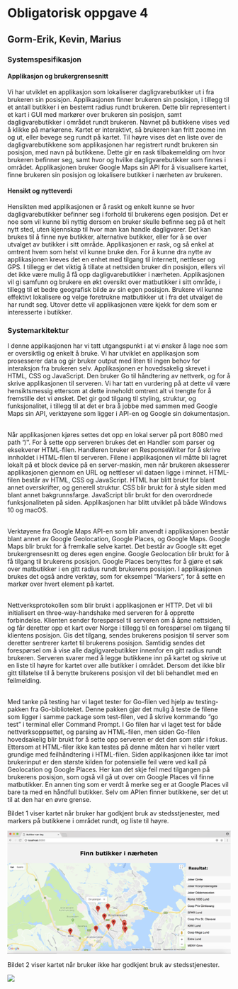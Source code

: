 <h1>      Obligatorisk oppgave 4 </h1>
<h2>      Gorm-Erik, Kevin, Marius </h2>

<h3> Systemspesifikasjon </h3>
<h4>Applikasjon og brukergrensesnitt</h4>
<p>Vi har utviklet en applikasjon som lokaliserer dagligvarebutikker ut i fra brukeren sin posisjon.
Applikasjonen finner brukeren sin posisjon, i tillegg til et antall butikker i en bestemt radius rundt brukeren. 
Dette blir representert i et kart i GUI med markører over brukeren sin posisjon, samt dagligvarebutikker i området rundt brukeren.
Navnet på butikkene vises ved å klikke på markørene. 
Kartet er interaktivt, så brukeren kan fritt zoome inn og ut, eller bevege seg rundt på kartet. 
Til høyre vises det en liste over de dagligvarebutikkene som applikasjonen har registrert rundt brukeren sin posisjon, med navn på butikkene. 
Dette gir en rask tilbakemelding om hvor brukeren befinner seg, samt hvor og hvilke dagligvarebutikker som finnes i området. 
Applikasjonen bruker Google Maps sin API for å visualisere kartet, finne brukeren sin posisjon og lokalisere butikker i nærheten av brukeren.
</p>

  
  
<h4> Hensikt og nytteverdi </h4>
<p> Hensikten med applikasjonen er å raskt og enkelt kunne se hvor dagligvarebutikker befinner seg i forhold til brukerens egen posisjon. 
Det er noe som vil kunne bli nyttig dersom en bruker skulle befinne seg på et helt nytt sted, uten kjennskap til hvor man kan handle dagligvarer. 
Det kan brukes til å finne nye butikker, alternative butikker, eller for å se over utvalget av butikker i sitt område. 
Applikasjonen er rask, og så enkel at omtrent hvem som helst vil kunne bruke den. 
For å kunne dra nytte av applikasjonen kreves det en enhet med tilgang til internett, nettleser og GPS. 
I tillegg er det viktig å tillate at nettsiden bruker din posisjon, ellers vil det ikke være mulig å få opp dagligvarebutikker i nærheten. 
Applikasjonen vil gi samfunn og brukere en økt oversikt over matbutikker i sitt område, i tillegg til et bedre geografisk bilde av sin egen posisjon. 
Brukere vil kunne effektivt lokalisere og velge foretrukne matbutikker ut i fra det utvalget de har rundt seg. 
Utover dette vil applikasjonen være kjekk for dem som er interesserte i butikker.
</p>

<h3>Systemarkitektur</h3>
<p>I denne applikasjonen har vi tatt utgangspunkt i at vi ønsker å lage noe som er oversiktlig og enkelt å bruke. Vi har utviklet en applikasjon som prosesserer data og gir bruker output med liten til ingen behov for interaksjon fra brukeren selv. 
Applikasjonen er hovedsakelig skrevet i HTML, CSS og JavaScript. Den bruker Go til håndtering av nettverk, og for å skrive applikasjonen til serveren. Vi har tatt en vurdering på at dette vil være hensiktsmessig ettersom at dette inneholdt omtrent alt vi trengte for å fremstille det vi ønsket. Det gir god tilgang til styling, struktur, og funksjonalitet, i tillegg til at det er bra å jobbe med sammen med Google Maps sin API, verktøyene som ligger i API-en og Google sin dokumentasjon.


<br> Når  applikasjonen kjøres settes det opp en lokal server på port 8080 med path “/”. For å sette opp serveren brukes det en Handler som parser og eksekverer HTML-filen. Handleren bruker en ResponseWriter for å skrive innholdet i HTML-filen til serveren. 
Filene i applikasjonen vil måtte bli lagret lokalt på et block device på en server-maskin, men når brukeren aksesserer applikasjonen gjennom en URL og nettleser vil dataen ligge i minnet.
HTML-filen består av HTML, CSS og JavaScript. HTML har blitt brukt for blant annet overskrifter, og generell struktur. CSS blir brukt for å style siden med blant annet bakgrunnsfarge.
JavaScript blir brukt for den overordnede funksjonaliteten på siden. Applikasjonen har blitt utviklet på både Windows 10 og macOS.
 

<br> Verktøyene fra Google Maps API-en som blir anvendt i applikasjonen består blant annet av Google Geolocation, Google Places, og Google Maps.
Google Maps blir brukt for å fremkalle selve kartet. Det består av Google sitt eget brukergrensesnitt og deres egen engine. Google Geolocation blir brukt for å få tilgang til brukerens posisjon. Google Places benyttes for å gjøre et søk over matbutikker i en gitt radius rundt brukerens posisjon.
I applikasjonen brukes det også andre verktøy, som for eksempel “Markers”, for å sette en markør over hvert element på kartet.

<br> Nettverksprotokollen som blir brukt i applikasjonen er HTTP. Det vil bli initialisert en three-way-handshake med serveren for å opprette forbindelse. Klienten sender forespørsel til serveren om å åpne nettsiden, og får deretter opp et kart over Norge i tillegg til en forespørsel om tilgang til klientens posisjon. Gis det tilgang, sendes brukerens posisjon til server som deretter sentrerer kartet til brukerens posisjon. Samtidig sendes det forespørsel om å vise alle dagligvarebutikker innenfor en gitt radius rundt brukeren. Serveren svarer med å legge butikkene inn på kartet og skrive ut en liste til høyre for kartet over alle butikker i området. 
Dersom det ikke blir gitt tillatelse til å benytte brukerens posisjon vil det bli behandlet med en feilmelding.


<br> Med tanke på testing har vi laget tester for Go-filen ved hjelp av testing-pakken fra Go-biblioteket. Denne pakken gjør det mulig å teste de filene som ligger i samme package som test-filen, ved å skrive kommando “go test” i terminal eller Command Prompt. I Go filen har vi laget test for både nettverksoppsettet, og parsing av HTML-filen, men siden Go-filen hovedsakelig blir brukt for å sette opp serveren er det den som står i fokus. Ettersom at HTML-filer ikke kan testes på denne måten har vi heller vært grundige med feilhåndtering i HTML-filen. Siden applikasjonen ikke tar imot brukerinput er den største kilden for potensielle feil være ved kall på Geolocation og Google Places.
Her kan det skje feil med tilgangen på brukerens posisjon, som også vil gå ut over om Google Places vil finne matbutikker. En annen ting som er verdt å merke seg er at Google Places vil bare ta med en håndfull butikker. Selv om APIen finner butikkene, ser det ut til at den har en øvre grense. </p>


<p>Bildet 1 viser kartet når bruker har godkjent bruk av stedsstjenester, med markers på butikkene i området rundt, og liste til høyre.</p>
<img src="https://github.com/gormaar/Feil-Bruker/blob/Under-arbeid/Oblig4/bilder/bilde1.png">
<p> Bildet 2 viser kartet når bruker ikke har godkjent bruk av stedsstjenester.</p>
<img src="https://github.com/gormaar/Feil-Bruker/tree/master/Oblig4/bilder/bilde2.png">
